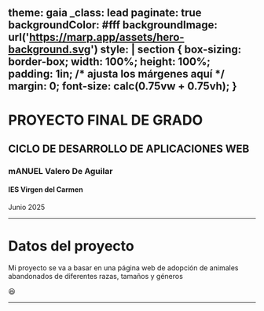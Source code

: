 theme: gaia
_class: lead
paginate: true
backgroundColor: #fff
backgroundImage: url('https://marp.app/assets/hero-background.svg')
style: | 
    section {
        box-sizing: border-box;
        width: 100%;
        height: 100%;
        padding: 1in; /* ajusta los márgenes aquí */
        margin: 0;
        font-size: calc(0.75vw + 0.75vh);
    }
---

# **PROYECTO FINAL DE GRADO**

## CICLO DE DESARROLLO DE APLICACIONES WEB

### mANUEL Valero De Aguilar 

#### IES Virgen del Carmen

Junio 2025

---

# Datos del proyecto

Mi proyecto se va a basar en una página web de adopción de animales abandonados de diferentes razas, tamaños y géneros

:satisfied:

--- 






